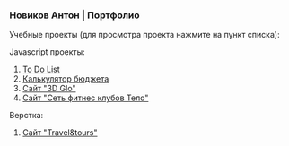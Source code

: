 ### Новиков Антон | Портфолио
Учебные проекты (для просмотра проекта нажмите на пункт списка):
  
  Javascript проекты:
1. [To Do List](https://ant-nov.github.io/ToDoList/ "Перейти к To Do List")
2. [Калькулятор бюджета](https://ant-nov.github.io/BudgetCalculator/ "Перейти на Калькулятор бюджета")
3. [Сайт "3D Glo"](https://ant-nov.github.io/Glo3D/ "Перейти на сайт")
4. [Сайт "Сеть фитнес клубов Тело"](https://ant-nov.github.io/fitness_club_Telo/ "Перейти на сайт")
  
  Верстка:
1. [Сайт "Travel&tours"](https://ant-nov.github.io/Travel%20&%20tours/ "Перейти на сайт")
